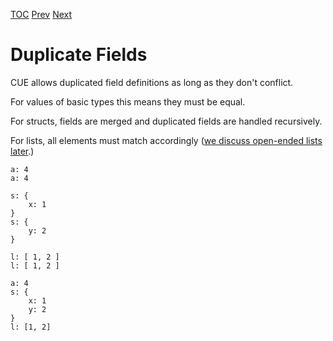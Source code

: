 [TOC](Readme.md) [Prev](hidden.md) [Next](bottom.md)

# Duplicate Fields

CUE allows duplicated field definitions as long as they don't conflict.

For values of basic types this means they must be equal.

For structs, fields are merged and duplicated fields are handled recursively.

For lists, all elements must match accordingly
([we discuss open-ended lists later](lists.md).)

<!-- CUE editor -->
```
a: 4
a: 4

s: {
    x: 1
}
s: {
    y: 2
}

l: [ 1, 2 ]
l: [ 1, 2 ]
```

<!-- result -->
```
a: 4
s: {
    x: 1
    y: 2
}
l: [1, 2]
```